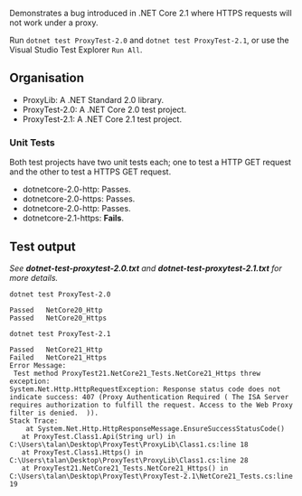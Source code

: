 Demonstrates a bug introduced in .NET Core 2.1 where HTTPS requests will not work under a proxy.

Run `dotnet test ProxyTest-2.0` and `dotnet test ProxyTest-2.1`, or use the Visual Studio Test Explorer `Run All`.

## Organisation
- ProxyLib: A .NET Standard 2.0 library.
- ProxyTest-2.0: A .NET Core 2.0 test project.
- ProxyTest-2.1: A .NET Core 2.1 test project.

### Unit Tests
Both test projects have two unit tests each; one to test a HTTP GET request and the other to test a HTTPS GET request.
- dotnetcore-2.0-http: Passes.
- dotnetcore-2.0-https: Passes.
- dotnetcore-2.0-http: Passes.
- dotnetcore-2.1-https: **Fails**.

## Test output
_See **dotnet-test-proxytest-2.0.txt** and **dotnet-test-proxytest-2.1.txt** for more details._

`dotnet test ProxyTest-2.0`
```
Passed   NetCore20_Http
Passed   NetCore20_Https
```

`dotnet test ProxyTest-2.1`
```
Passed   NetCore21_Http
Failed   NetCore21_Https
Error Message:
 Test method ProxyTest21.NetCore21_Tests.NetCore21_Https threw exception: 
System.Net.Http.HttpRequestException: Response status code does not indicate success: 407 (Proxy Authentication Required ( The ISA Server requires authorization to fulfill the request. Access to the Web Proxy filter is denied.  )).
Stack Trace:
    at System.Net.Http.HttpResponseMessage.EnsureSuccessStatusCode()
   at ProxyTest.Class1.Api(String url) in C:\Users\talan\Desktop\ProxyTest\ProxyLib\Class1.cs:line 18
   at ProxyTest.Class1.Https() in C:\Users\talan\Desktop\ProxyTest\ProxyLib\Class1.cs:line 28
   at ProxyTest21.NetCore21_Tests.NetCore21_Https() in C:\Users\talan\Desktop\ProxyTest\ProxyTest-2.1\NetCore21_Tests.cs:line 19
```
